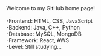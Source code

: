 <div text-align: center>Welcome to my GitHub home page!</div><br>
-Frontend: HTML, CSS, JavaScript<br>
-Backend: Java, C++, Python<br>
-Database: MySQL, MongoDB<br>
-Framework: React, AWS<br>
-Level: Still studying...<br>
